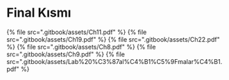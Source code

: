 # Final Kısmı

<!--Index-->

{% file src=".gitbook/assets/Ch11.pdf" %}
{% file src=".gitbook/assets/Ch19.pdf" %}
{% file src=".gitbook/assets/Ch22.pdf" %}
{% file src=".gitbook/assets/Ch8.pdf" %}
{% file src=".gitbook/assets/Ch9.pdf" %}
{% file src=".gitbook/assets/Lab%20%C3%87al%C4%B1%C5%9Fmalar%C4%B1.pdf" %}

<!--Index-->
